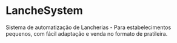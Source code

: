 # LancheSystem
Sistema de automatização de Lancherias - Para estabelecimentos pequenos, com fácil adaptação e venda no formato de pratileira.
